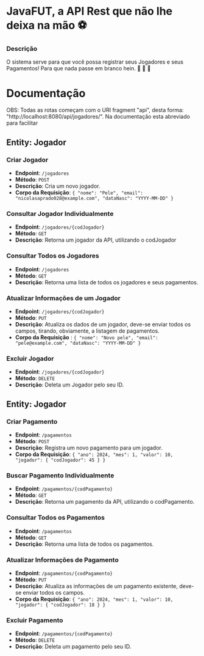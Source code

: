 # JavaFUT, a API Rest que não lhe deixa na mão  :soccer:

### Descrição
O sistema serve para que você possa registrar seus Jogadores e seus Pagamentos! Para que nada passe em branco hein. :money_with_wings: :money_with_wings: :money_with_wings:

# Documentação
OBS: Todas as rotas começam com o URI fragment "api", desta forma: "http://localhost:8080/api/jogadores/". Na documentação esta abreviado para facilitar

## Entity: Jogador
### Criar Jogador

-   **Endpoint**: `/jogadores`
-   **Método**: `POST`
-   **Descrição**: Cria um novo jogador.
-   **Corpo da Requisição**:
    `{
      "nome": "Pele",
      "email": "nicolasaprado028@example.com",
      "dataNasc": "YYYY-MM-DD"
    }` 
    
### Consultar Jogador Individualmente

-   **Endpoint**: `/jogadores/{codJogador}`
-   **Método**: `GET`
-   **Descrição**: Retorna um jogador da API, utilizando o codJogador

### Consultar Todos os Jogadores

-   **Endpoint**: `/jogadores`
-   **Método**: `GET`
-   **Descrição**: Retorna uma lista de todos os jogadores e seus pagamentos.
 
 ### Atualizar Informações de um Jogador

-   **Endpoint**: `/jogadores/{codJogador}`
-   **Método**: `PUT`
-   **Descrição**: Atualiza os dados de um jogador, deve-se enviar todos os campos, tirando, obviamente, a listagem de pagamentos.
-   **Corpo da Requisição** :
    `{
      "nome": "Novo pele",
      "email": "pele@example.com",
      "dataNasc": "YYYY-MM-DD"
    }` 

### Excluir Jogador

-   **Endpoint**: `/jogadores/{codJogador}`
-   **Método**: `DELETE`
-   **Descrição**: Deleta um Jogador pelo seu ID.

## Entity: Jogador
### Criar Pagamento

-   **Endpoint**: `/pagamentos`
-   **Método**: `POST`
-   **Descrição**: Registra um novo pagamento para um jogador.
-   **Corpo da Requisição**:
    `{
      "ano": 2024,
      "mes": 1,
      "valor": 10,
      "jogador": {
  			"codJogador": 45
  		}
    }`

### Buscar Pagamento Individualmente

-   **Endpoint**: `/pagamentos/{codPagamento}`
-   **Método**: `GET`
-   **Descrição**: Retorna um pagamento da API, utilizando o codPagamento.

### Consultar Todos os Pagamentos

-   **Endpoint**: `/pagamentos`
-   **Método**: `GET`
-   **Descrição**: Retorna uma lista de todos os pagamentos.

### Atualizar Informações de Pagamento

-   **Endpoint**: `/pagamentos/{codPagamento}`
-   **Método**: `PUT`
-   **Descrição**: Atualiza as informações de um pagamento existente, deve-se enviar todos os campos.
-   **Corpo da Requisição**:
    `{
      "ano": 2024,
      "mes": 1,
      "valor": 10,
      "jogador": {
        "codJogador": 18
      }
    }` 

### Excluir Pagamento

-   **Endpoint**: `/pagamentos/{codPagamento}`
-   **Método**: `DELETE`
-   **Descrição**: Deleta um pagamento pelo seu ID.
